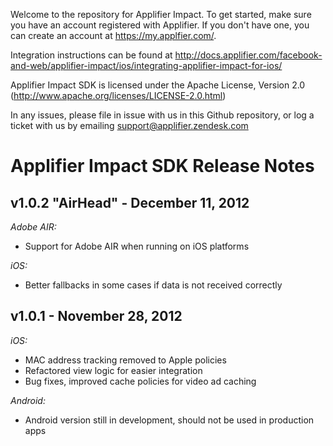 Welcome to the repository for Applifier Impact. To get started, make sure you have an account registered with Applifier.
If you don't have one, you can create an account at https://my.applfier.com/.

Integration instructions can be found at http://docs.applifier.com/facebook-and-web/applifier-impact/ios/integrating-applifier-impact-for-ios/

Applifier Impact SDK is licensed under the Apache License, Version 2.0 (http://www.apache.org/licenses/LICENSE-2.0.html)

In any issues, please file in issue with us in this Github repository, or log a ticket with us by emailing support@applifier.zendesk.com

Applifier Impact SDK Release Notes
==================================

v1.0.2 "AirHead" - December 11, 2012
--------------------------

*Adobe AIR:*

- Support for Adobe AIR when running on iOS platforms

*iOS:*

- Better fallbacks in some cases if data is not received correctly


v1.0.1 - November 28, 2012
--------------------------

*iOS:*

- MAC address tracking removed to Apple policies
- Refactored view logic for easier integration
- Bug fixes, improved cache policies for video ad caching

*Android:*

- Android version still in development, should not be used in production apps

